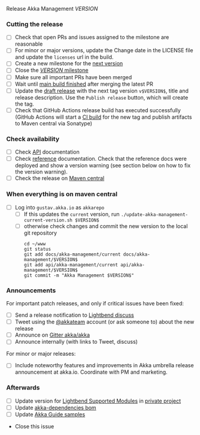 Release Akka Management $VERSION$

<!--
# Release Train Issue Template for Akka Management

(Liberally copied and adopted from Scala itself https://github.com/scala/scala-dev/blob/b11cd2e4a4431de7867db6b39362bea8fa6650e7/notes/releases/template.md)

For every release, use the `scripts/create-release-issue.sh` to make a copy of this file named after the release, and expand the variables.

Variables to be expanded in this template:
- $VERSION$=???
-->

### Cutting the release

- [ ] Check that open PRs and issues assigned to the milestone are reasonable
- [ ] For minor or major versions, update the Change date in the LICENSE file and update the `licenses` url in the build.
- [ ] Create a new milestone for the [next version](https://github.com/akka/akka-management/milestones)
- [ ] Close the [$VERSION$ milestone](https://github.com/akka/akka-management/milestones?direction=asc&sort=due_date)
- [ ] Make sure all important PRs have been merged
- [ ] Wait until [main build finished](https://github.com/akka/akka-management/actions) after merging the latest PR
- [ ] Update the [draft release](https://github.com/akka/akka-management/releases) with the next tag version `v$VERSION$`, title and release description. Use the `Publish release` button, which will create the tag.
- [ ] Check that GitHub Actions release build has executed successfully (GitHub Actions will start a [CI build](https://github.com/akka/akka-management/actions) for the new tag and publish artifacts to Maven central via Sonatype)

### Check availability

- [ ] Check [API](https://doc.akka.io/api/akka-management/$VERSION$/) documentation
- [ ] Check [reference](https://doc.akka.io/docs/akka-management/$VERSION$/) documentation. Check that the reference docs were deployed and show a version warning (see section below on how to fix the version warning).
- [ ] Check the release on [Maven central](https://repo1.maven.org/maven2/com/lightbend/akka/management/akka-management_2.13/$VERSION$/)

### When everything is on maven central
  - [ ] Log into `gustav.akka.io` as `akkarepo` 
    - [ ] If this updates the `current` version, run `./update-akka-management-current-version.sh $VERSION$`
    - [ ] otherwise check changes and commit the new version to the local git repository
         ```
         cd ~/www
         git status
         git add docs/akka-management/current docs/akka-management/$VERSION$
         git add api/akka-management/current api/akka-management/$VERSION$
         git commit -m "Akka Management $VERSION$"
         ```

### Announcements

For important patch releases, and only if critical issues have been fixed:

- [ ] Send a release notification to [Lightbend discuss](https://discuss.akka.io)
- [ ] Tweet using the [@akkateam](https://twitter.com/akkateam/) account (or ask someone to) about the new release
- [ ] Announce on [Gitter akka/akka](https://gitter.im/akka/akka)
- [ ] Announce internally (with links to Tweet, discuss)

For minor or major releases:

- [ ] Include noteworthy features and improvements in Akka umbrella release announcement at akka.io. Coordinate with PM and marketing.

### Afterwards

- [ ] Update version for [Lightbend Supported Modules](https://developer.lightbend.com/docs/lightbend-platform/introduction/getting-help/build-dependencies.html) in [private project](https://github.com/lightbend/lightbend-technology-intro-doc/blob/master/docs/modules/getting-help/examples/build.sbt)
- [ ] Update [akka-dependencies bom](https://github.com/lightbend/akka-dependencies)
- [ ] Update [Akka Guide samples](https://github.com/akka/akka-platform-guide)
- Close this issue

